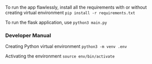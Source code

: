 

To run the app flawlessly, install all the requirements with or without creating virtual environment 
`pip install -r requirements.txt`

To run the flask application, use
`python3 main.py`


### Developer Manual
Creating Python virtual environment
`python3 -m venv .env`

Activating the environment
`source env/bin/activate`
